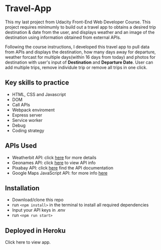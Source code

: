 # Travel-App
This my last project from Udacity Front-End Web Developer Course. This project requires minimumly to build out a travel app to obtains a desired trip destination & date from the user, and displays weather and an image of the destination using information obtained from external APIs.

Following the course instructions, I developed this travel app to pull data from APIs and displays the destination, how many days away for departure, weather forcast for multiple days(within 16 days from today) and photos for destination with user's input of **Destination** and **Departure Date**. User can add multiple trips, remove individule trip or remove all trips in one click. 

## Key skills to practice
- HTML, CSS and Javascript
- DOM
- Call APIs
- Webpack enviroment
- Express server
- Service worker
- Debug
- Coding strategy 

## APIs Used
- Weatherbit API: click [here](https://www.weatherbit.io/) for more details
- Geonames API: click [here](https://www.geonames.org/) to view API info
- Pixabay API: click [here](https://pixabay.com/api/docs/) find the API documentation
- Google Maps JavaScript API: for more info [here](https://developers.google.com/maps/documentation/javascript/overview)

## Installation
- Download/clone this repo 
- run `<npm install>` in the terminal to install all required dependencies
- Input your API keys in .env
- run `<npm run start>`

## Deployed in Heroku
Click here to view app. 
